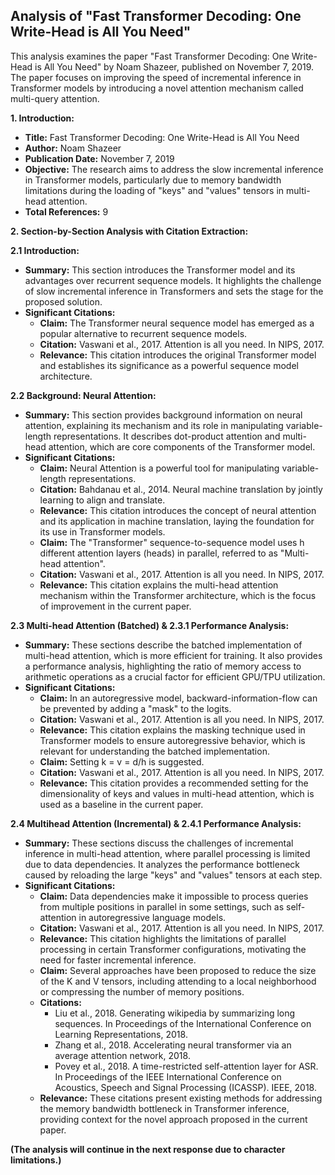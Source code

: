 ## Analysis of "Fast Transformer Decoding: One Write-Head is All You Need"

This analysis examines the paper "Fast Transformer Decoding: One Write-Head is All You Need" by Noam Shazeer, published on November 7, 2019. The paper focuses on improving the speed of incremental inference in Transformer models by introducing a novel attention mechanism called multi-query attention.

**1. Introduction:**

- **Title:** Fast Transformer Decoding: One Write-Head is All You Need
- **Author:** Noam Shazeer
- **Publication Date:** November 7, 2019
- **Objective:** The research aims to address the slow incremental inference in Transformer models, particularly due to memory bandwidth limitations during the loading of "keys" and "values" tensors in multi-head attention.
- **Total References:** 9

**2. Section-by-Section Analysis with Citation Extraction:**

**2.1 Introduction:**

- **Summary:** This section introduces the Transformer model and its advantages over recurrent sequence models. It highlights the challenge of slow incremental inference in Transformers and sets the stage for the proposed solution.
- **Significant Citations:**
    - **Claim:** The Transformer neural sequence model has emerged as a popular alternative to recurrent sequence models.
    - **Citation:** Vaswani et al., 2017. Attention is all you need. In NIPS, 2017.
    - **Relevance:** This citation introduces the original Transformer model and establishes its significance as a powerful sequence model architecture.

**2.2 Background: Neural Attention:**

- **Summary:** This section provides background information on neural attention, explaining its mechanism and its role in manipulating variable-length representations. It describes dot-product attention and multi-head attention, which are core components of the Transformer model.
- **Significant Citations:**
    - **Claim:** Neural Attention is a powerful tool for manipulating variable-length representations.
    - **Citation:** Bahdanau et al., 2014. Neural machine translation by jointly learning to align and translate.
    - **Relevance:** This citation introduces the concept of neural attention and its application in machine translation, laying the foundation for its use in Transformer models.
    - **Claim:** The "Transformer" sequence-to-sequence model uses h different attention layers (heads) in parallel, referred to as "Multi-head attention".
    - **Citation:** Vaswani et al., 2017. Attention is all you need. In NIPS, 2017.
    - **Relevance:** This citation explains the multi-head attention mechanism within the Transformer architecture, which is the focus of improvement in the current paper.

**2.3 Multi-head Attention (Batched) & 2.3.1 Performance Analysis:**

- **Summary:** These sections describe the batched implementation of multi-head attention, which is more efficient for training. It also provides a performance analysis, highlighting the ratio of memory access to arithmetic operations as a crucial factor for efficient GPU/TPU utilization.
- **Significant Citations:**
    - **Claim:** In an autoregressive model, backward-information-flow can be prevented by adding a "mask" to the logits.
    - **Citation:** Vaswani et al., 2017. Attention is all you need. In NIPS, 2017.
    - **Relevance:** This citation explains the masking technique used in Transformer models to ensure autoregressive behavior, which is relevant for understanding the batched implementation.
    - **Claim:** Setting k = v = d/h is suggested.
    - **Citation:** Vaswani et al., 2017. Attention is all you need. In NIPS, 2017.
    - **Relevance:** This citation provides a recommended setting for the dimensionality of keys and values in multi-head attention, which is used as a baseline in the current paper.

**2.4 Multihead Attention (Incremental) & 2.4.1 Performance Analysis:**

- **Summary:** These sections discuss the challenges of incremental inference in multi-head attention, where parallel processing is limited due to data dependencies. It analyzes the performance bottleneck caused by reloading the large "keys" and "values" tensors at each step.
- **Significant Citations:**
    - **Claim:** Data dependencies make it impossible to process queries from multiple positions in parallel in some settings, such as self-attention in autoregressive language models.
    - **Citation:** Vaswani et al., 2017. Attention is all you need. In NIPS, 2017.
    - **Relevance:** This citation highlights the limitations of parallel processing in certain Transformer configurations, motivating the need for faster incremental inference.
    - **Claim:** Several approaches have been proposed to reduce the size of the K and V tensors, including attending to a local neighborhood or compressing the number of memory positions.
    - **Citations:** 
        - Liu et al., 2018. Generating wikipedia by summarizing long sequences. In Proceedings of the International Conference on Learning Representations, 2018.
        - Zhang et al., 2018. Accelerating neural transformer via an average attention network, 2018.
        - Povey et al., 2018. A time-restricted self-attention layer for ASR. In Proceedings of the IEEE International Conference on Acoustics, Speech and Signal Processing (ICASSP). IEEE, 2018.
    - **Relevance:** These citations present existing methods for addressing the memory bandwidth bottleneck in Transformer inference, providing context for the novel approach proposed in the current paper.

**(The analysis will continue in the next response due to character limitations.)**